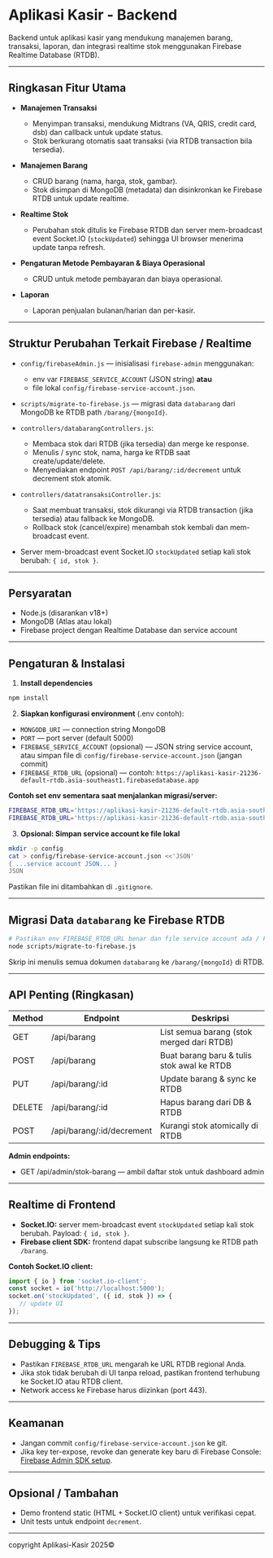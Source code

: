 # Aplikasi Kasir - Backend

Backend untuk aplikasi kasir yang mendukung manajemen barang, transaksi, laporan, dan integrasi realtime stok menggunakan Firebase Realtime Database (RTDB).

---

## Ringkasan Fitur Utama

* **Manajemen Transaksi**

  * Menyimpan transaksi, mendukung Midtrans (VA, QRIS, credit card, dsb) dan callback untuk update status.
  * Stok berkurang otomatis saat transaksi (via RTDB transaction bila tersedia).

* **Manajemen Barang**

  * CRUD barang (nama, harga, stok, gambar).
  * Stok disimpan di MongoDB (metadata) dan disinkronkan ke Firebase RTDB untuk update realtime.

* **Realtime Stok**

  * Perubahan stok ditulis ke Firebase RTDB dan server mem-broadcast event Socket.IO (`stockUpdated`) sehingga UI browser menerima update tanpa refresh.

* **Pengaturan Metode Pembayaran & Biaya Operasional**

  * CRUD untuk metode pembayaran dan biaya operasional.

* **Laporan**

  * Laporan penjualan bulanan/harian dan per-kasir.

---

## Struktur Perubahan Terkait Firebase / Realtime

* `config/firebaseAdmin.js` — inisialisasi `firebase-admin` menggunakan:

  * env var `FIREBASE_SERVICE_ACCOUNT` (JSON string) **atau**
  * file lokal `config/firebase-service-account.json`.

* `scripts/migrate-to-firebase.js` — migrasi data `databarang` dari MongoDB ke RTDB path `/barang/{mongoId}`.

* `controllers/databarangControllers.js`:

  * Membaca stok dari RTDB (jika tersedia) dan merge ke response.
  * Menulis / sync stok, nama, harga ke RTDB saat create/update/delete.
  * Menyediakan endpoint `POST /api/barang/:id/decrement` untuk decrement stok atomik.

* `controllers/datatransaksiController.js`:

  * Saat membuat transaksi, stok dikurangi via RTDB transaction (jika tersedia) atau fallback ke MongoDB.
  * Rollback stok (cancel/expire) menambah stok kembali dan mem-broadcast event.

* Server mem-broadcast event Socket.IO `stockUpdated` setiap kali stok berubah: `{ id, stok }`.

---

## Persyaratan

* Node.js (disarankan v18+)
* MongoDB (Atlas atau lokal)
* Firebase project dengan Realtime Database dan service account

---

## Pengaturan & Instalasi

1. **Install dependencies**

```bash
npm install
```

2. **Siapkan konfigurasi environment** (.env contoh):

* `MONGODB_URI` — connection string MongoDB
* `PORT` — port server (default 5000)
* `FIREBASE_SERVICE_ACCOUNT` (opsional) — JSON string service account, atau simpan file di `config/firebase-service-account.json` (jangan commit)
* `FIREBASE_RTDB_URL` (opsional) — contoh: `https://aplikasi-kasir-21236-default-rtdb.asia-southeast1.firebasedatabase.app`

**Contoh set env sementara saat menjalankan migrasi/server:**

```bash
FIREBASE_RTDB_URL='https://aplikasi-kasir-21236-default-rtdb.asia-southeast1.firebasedatabase.app' node scripts/migrate-to-firebase.js
FIREBASE_RTDB_URL='https://aplikasi-kasir-21236-default-rtdb.asia-southeast1.firebasedatabase.app' npm start
```

3. **Opsional: Simpan service account ke file lokal**

```bash
mkdir -p config
cat > config/firebase-service-account.json <<'JSON'
{ ...service account JSON... }
JSON
```

Pastikan file ini ditambahkan di `.gitignore`.

---

## Migrasi Data `databarang` ke Firebase RTDB

```bash
# Pastikan env FIREBASE_RTDB_URL benar dan file service account ada / FIREBASE_SERVICE_ACCOUNT diset
node scripts/migrate-to-firebase.js
```

Skrip ini menulis semua dokumen `databarang` ke `/barang/{mongoId}` di RTDB.

---

## API Penting (Ringkasan)

| Method | Endpoint                  | Deskripsi                                  |
| ------ | ------------------------- | ------------------------------------------ |
| GET    | /api/barang               | List semua barang (stok merged dari RTDB)  |
| POST   | /api/barang               | Buat barang baru & tulis stok awal ke RTDB |
| PUT    | /api/barang/:id           | Update barang & sync ke RTDB               |
| DELETE | /api/barang/:id           | Hapus barang dari DB & RTDB                |
| POST   | /api/barang/:id/decrement | Kurangi stok atomically di RTDB            |

**Admin endpoints:**

* GET /api/admin/stok-barang — ambil daftar stok untuk dashboard admin

---

## Realtime di Frontend

* **Socket.IO:** server mem-broadcast event `stockUpdated` setiap kali stok berubah. Payload: `{ id, stok }`.
* **Firebase client SDK:** frontend dapat subscribe langsung ke RTDB path `/barang`.

**Contoh Socket.IO client:**

```js
import { io } from 'socket.io-client';
const socket = io('http://localhost:5000');
socket.on('stockUpdated', ({ id, stok }) => {
   // update UI
});
```

---

## Debugging & Tips

* Pastikan `FIREBASE_RTDB_URL` mengarah ke URL RTDB regional Anda.
* Jika stok tidak berubah di UI tanpa reload, pastikan frontend terhubung ke Socket.IO atau RTDB client.
* Network access ke Firebase harus diizinkan (port 443).

---

## Keamanan

* Jangan commit `config/firebase-service-account.json` ke git.
* Jika key ter-expose, revoke dan generate key baru di Firebase Console: [Firebase Admin SDK setup](https://firebase.google.com/docs/admin/setup#initialize-sdk).

---

## Opsional / Tambahan

* Demo frontend static (HTML + Socket.IO client) untuk verifikasi cepat.
* Unit tests untuk endpoint `decrement`.

---

copyright Aplikasi-Kasir 2025©
